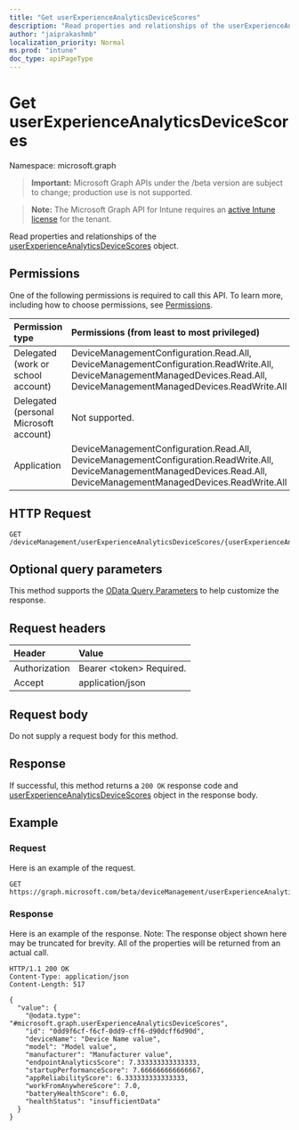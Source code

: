 ```yaml
---
title: "Get userExperienceAnalyticsDeviceScores"
description: "Read properties and relationships of the userExperienceAnalyticsDeviceScores object."
author: "jaiprakashmb"
localization_priority: Normal
ms.prod: "intune"
doc_type: apiPageType
---
```


# Get userExperienceAnalyticsDeviceScores

Namespace: microsoft.graph

> **Important:** Microsoft Graph APIs under the /beta version are subject to change; production use is not supported.

> **Note:** The Microsoft Graph API for Intune requires an [active Intune license](https://go.microsoft.com/fwlink/?linkid=839381) for the tenant.

Read properties and relationships of the [userExperienceAnalyticsDeviceScores](../resources/intune-devices-userexperienceanalyticsdevicescores.md) object.

## Permissions
One of the following permissions is required to call this API. To learn more, including how to choose permissions, see [Permissions](/graph/permissions-reference).

<!-- { "blockType": "ignored"  } // Note: Removing this line will cause the permissions autogeneration tool to overwrite the table. -->
|Permission type|Permissions (from least to most privileged)|
|:---|:---|
|Delegated (work or school account)|DeviceManagementConfiguration.Read.All, DeviceManagementConfiguration.ReadWrite.All, DeviceManagementManagedDevices.Read.All, DeviceManagementManagedDevices.ReadWrite.All|
|Delegated (personal Microsoft account)|Not supported.|
|Application|DeviceManagementConfiguration.Read.All, DeviceManagementConfiguration.ReadWrite.All, DeviceManagementManagedDevices.Read.All, DeviceManagementManagedDevices.ReadWrite.All|

## HTTP Request
<!-- {
  "blockType": "ignored"
}
-->
``` http
GET /deviceManagement/userExperienceAnalyticsDeviceScores/{userExperienceAnalyticsDeviceScoresId}
```

## Optional query parameters
This method supports the [OData Query Parameters](/graph/query-parameters) to help customize the response.

## Request headers
|Header|Value|
|:---|:---|
|Authorization|Bearer &lt;token&gt; Required.|
|Accept|application/json|

## Request body
Do not supply a request body for this method.

## Response
If successful, this method returns a `200 OK` response code and [userExperienceAnalyticsDeviceScores](../resources/intune-devices-userexperienceanalyticsdevicescores.md) object in the response body.

## Example

### Request
Here is an example of the request.
``` http
GET https://graph.microsoft.com/beta/deviceManagement/userExperienceAnalyticsDeviceScores/{userExperienceAnalyticsDeviceScoresId}
```

### Response
Here is an example of the response. Note: The response object shown here may be truncated for brevity. All of the properties will be returned from an actual call.
``` http
HTTP/1.1 200 OK
Content-Type: application/json
Content-Length: 517

{
  "value": {
    "@odata.type": "#microsoft.graph.userExperienceAnalyticsDeviceScores",
    "id": "0dd9f6cf-f6cf-0dd9-cff6-d90dcff6d90d",
    "deviceName": "Device Name value",
    "model": "Model value",
    "manufacturer": "Manufacturer value",
    "endpointAnalyticsScore": 7.333333333333333,
    "startupPerformanceScore": 7.666666666666667,
    "appReliabilityScore": 6.333333333333333,
    "workFromAnywhereScore": 7.0,
    "batteryHealthScore": 6.0,
    "healthStatus": "insufficientData"
  }
}
```
